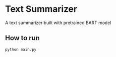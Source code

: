 # Text Summarizer
A text summarizer built with pretrained BART model

## How to run

```
python main.py
```

